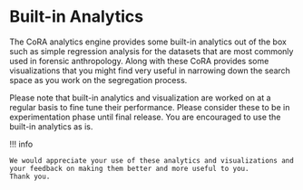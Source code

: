 # Built-in Analytics

The CoRA analytics engine provides some built-in analytics out of the box such as simple regression analysis for the datasets that are most commonly used in forensic anthropology. Along with these CoRA provides some visualizations that you might find very useful in narrowing down the search space
as you work on the segregation process.

Please note that built-in analytics and visualization are worked on at a regular basis to fine tune their performance. Please consider these to be 
in experimentation phase until final release. You are encouraged to use the built-in analytics as is.

!!! info 

    We would appreciate your use of these analytics and visualizations and your feedback on making them better and more useful to you.
    Thank you.


